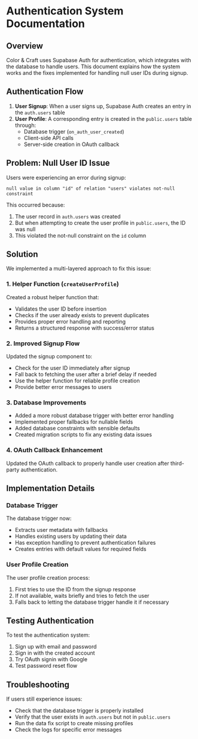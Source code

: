 # Authentication System Documentation

## Overview

Color & Craft uses Supabase Auth for authentication, which integrates with the database to handle users. This document explains how the system works and the fixes implemented for handling null user IDs during signup.

## Authentication Flow

1. **User Signup**: When a user signs up, Supabase Auth creates an entry in the `auth.users` table
2. **User Profile**: A corresponding entry is created in the `public.users` table through:
   - Database trigger (`on_auth_user_created`)
   - Client-side API calls
   - Server-side creation in OAuth callback

## Problem: Null User ID Issue

Users were experiencing an error during signup:
```
null value in column "id" of relation "users" violates not-null constraint
```

This occurred because:
1. The user record in `auth.users` was created
2. But when attempting to create the user profile in `public.users`, the ID was null
3. This violated the not-null constraint on the `id` column

## Solution

We implemented a multi-layered approach to fix this issue:

### 1. Helper Function (`createUserProfile`)

Created a robust helper function that:
- Validates the user ID before insertion
- Checks if the user already exists to prevent duplicates
- Provides proper error handling and reporting
- Returns a structured response with success/error status

### 2. Improved Signup Flow

Updated the signup component to:
- Check for the user ID immediately after signup
- Fall back to fetching the user after a brief delay if needed
- Use the helper function for reliable profile creation
- Provide better error messages to users

### 3. Database Improvements

- Added a more robust database trigger with better error handling
- Implemented proper fallbacks for nullable fields
- Added database constraints with sensible defaults
- Created migration scripts to fix any existing data issues

### 4. OAuth Callback Enhancement

Updated the OAuth callback to properly handle user creation after third-party authentication.

## Implementation Details

### Database Trigger

The database trigger now:
- Extracts user metadata with fallbacks
- Handles existing users by updating their data
- Has exception handling to prevent authentication failures
- Creates entries with default values for required fields

### User Profile Creation

The user profile creation process:
1. First tries to use the ID from the signup response
2. If not available, waits briefly and tries to fetch the user
3. Falls back to letting the database trigger handle it if necessary

## Testing Authentication

To test the authentication system:
1. Sign up with email and password
2. Sign in with the created account
3. Try OAuth signin with Google
4. Test password reset flow

## Troubleshooting

If users still experience issues:
- Check that the database trigger is properly installed
- Verify that the user exists in `auth.users` but not in `public.users`
- Run the data fix script to create missing profiles
- Check the logs for specific error messages 